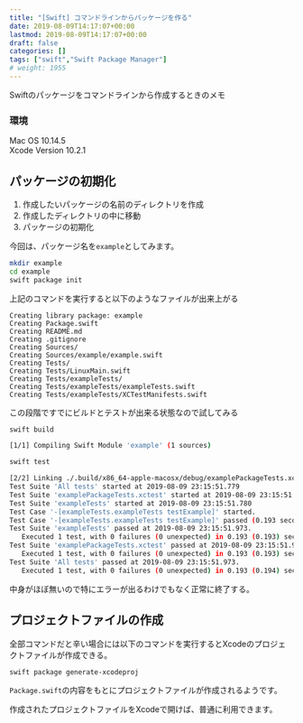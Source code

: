```yaml
---
title: "[Swift] コマンドラインからパッケージを作る"
date: 2019-08-09T14:17:07+00:00
lastmod: 2019-08-09T14:17:07+00:00
draft: false
categories: []
tags: ["swift","Swift Package Manager"]
# weight: 1955
---
```

Swiftのパッケージをコマンドラインから作成するときのメモ  

### 環境  
Mac OS 10.14.5  
Xcode Version 10.2.1  

## パッケージの初期化  

1. 作成したいパッケージの名前のディレクトリを作成  
2. 作成したディレクトリの中に移動  
3. パッケージの初期化  

今回は、パッケージ名を`example`としてみます。  

```bash
mkdir example
cd example
swift package init
```

上記のコマンドを実行すると以下のようなファイルが出来上がる  

```
Creating library package: example
Creating Package.swift
Creating README.md
Creating .gitignore
Creating Sources/
Creating Sources/example/example.swift
Creating Tests/
Creating Tests/LinuxMain.swift
Creating Tests/exampleTests/
Creating Tests/exampleTests/exampleTests.swift
Creating Tests/exampleTests/XCTestManifests.swift
```

この段階ですでにビルドとテストが出来る状態なので試してみる  
```bash
swift build
```
```bash
[1/1] Compiling Swift Module 'example' (1 sources)
```
```bash
swift test
```
```bash
[2/2] Linking ./.build/x86_64-apple-macosx/debug/examplePackageTests.xctest/C…
Test Suite 'All tests' started at 2019-08-09 23:15:51.779
Test Suite 'examplePackageTests.xctest' started at 2019-08-09 23:15:51.780
Test Suite 'exampleTests' started at 2019-08-09 23:15:51.780
Test Case '-[exampleTests.exampleTests testExample]' started.
Test Case '-[exampleTests.exampleTests testExample]' passed (0.193 seconds).
Test Suite 'exampleTests' passed at 2019-08-09 23:15:51.973.
   Executed 1 test, with 0 failures (0 unexpected) in 0.193 (0.193) seconds
Test Suite 'examplePackageTests.xctest' passed at 2019-08-09 23:15:51.973.
   Executed 1 test, with 0 failures (0 unexpected) in 0.193 (0.193) seconds
Test Suite 'All tests' passed at 2019-08-09 23:15:51.973.
   Executed 1 test, with 0 failures (0 unexpected) in 0.193 (0.194) seconds
```
中身がほぼ無いので特にエラーが出るわけでもなく正常に終了する。  

## プロジェクトファイルの作成  
全部コマンドだと辛い場合には以下のコマンドを実行するとXcodeのプロジェクトファイルが作成できる。  

```
swift package generate-xcodeproj
```

`Package.swift`の内容をもとにプロジェクトファイルが作成されるようです。  

作成されたプロジェクトファイルをXcodeで開けば、普通に利用できます。
